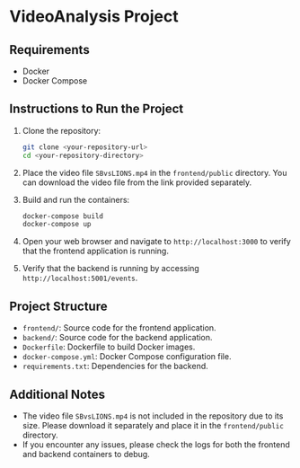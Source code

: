 # VideoAnalysis Project

## Requirements

- Docker
- Docker Compose

## Instructions to Run the Project

1. Clone the repository:

    ```sh
    git clone <your-repository-url>
    cd <your-repository-directory>
    ```

2. Place the video file `SBvsLIONS.mp4` in the `frontend/public` directory. You can download the video file from the link provided separately.

3. Build and run the containers:

    ```sh
    docker-compose build
    docker-compose up
    ```

4. Open your web browser and navigate to `http://localhost:3000` to verify that the frontend application is running.

5. Verify that the backend is running by accessing `http://localhost:5001/events`.

## Project Structure

- `frontend/`: Source code for the frontend application.
- `backend/`: Source code for the backend application.
- `Dockerfile`: Dockerfile to build Docker images.
- `docker-compose.yml`: Docker Compose configuration file.
- `requirements.txt`: Dependencies for the backend.

## Additional Notes

- The video file `SBvsLIONS.mp4` is not included in the repository due to its size. Please download it separately and place it in the `frontend/public` directory.
- If you encounter any issues, please check the logs for both the frontend and backend containers to debug.